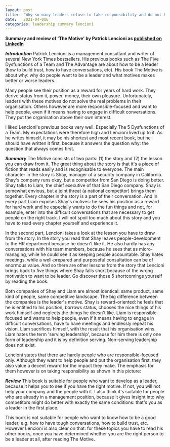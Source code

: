 ```yaml
---
layout: post
title:  "Why so many leaders refuse to take responsibility and do not help their organisation at all"
date:   2021-04-016
categories: leadership summary lencioni
---
```



**Summary and review of 'The Motive' by Patrick Lencioni as [published on LinkedIn](https://www.linkedin.com/pulse/why-so-many-leaders-refuse-take-responsibility-do-help-de-ruiter/?trackingId=Aowaau2dQdun9I59PP1zrQ%3D%3D)**

***Introduction***
Patrick Lencioni is a management consultant and writer of several New York Times bestsellers. His previous books such as The Five Dysfunctions of a Team and The Advantage are about how to be a leader (how to build trust, how to have conversations, etc). His book The Motive is about why: why do people want to be a leader and what motives makes better or worse leaders. 

Many people see their position as a reward for years of hard work. They derive status from it, power, money, their own pleasure. Unfortunately, leaders with these motives do not solve the real problems in their organisation. Others however are more responsible-focused and want to help people, even if it means having to engage in difficult conversations. They put the organisation above their own interest. 

I liked Lencioni's previous books very well. Especially The 5 Dysfunctions of a Team. My expectations were therefore high and Lencioni lived up to it. As he writes himself, it may be his shortest and most recent book, but he should have written it first, because it answers the question why: the question that always comes first. 

***Summary***
The Motive consists of two parts: (1) the story and (2) the lesson you can draw from it. The great thing about the story is that it's a piece of fiction that reads easily and is recognisable to everyone. The main character in the story is Shay, manager of a security company in California. Shay's company runs okay, but a competitor from San Diego is doing better. Shay talks to Liam, the chief executive of that San Diego company. Shay is somewhat envious, but a joint threat (a national competitor) brings them together. Every chapter in the story is a part of their conversation. And in every part Liam exposes Shay's motives: he sees his position as a reward for hard work and he especially wants to do the fun things and not, for example, enter into the difficult conversations that are necessary to get people on the right track. I will not spoil too much about this story and you have to read every chapter yourself and experience it. 

In the second part, Lencioni takes a look at the lesson you have to draw from the story. In the story you read that Shay leaves people-development to the HR department because he doesn't like it. He also hardly has any conversations with his team members, because he sees that as micro-managing, while he could see it as keeping people accountable. Shay hates meetings, while a well-prepared and purposeful consultation can be of enormous value. And so there are other lessons from the story that Lencioni brings back to five things where Shay falls short because of the wrong motivation to want to be leader. Go discover those 5 shortcomings yourself by reading the book. 

Both companies of Shay and Liam are almost identical: same product, same kind of people, same competitive landscape. The big difference between the companies is the leader's motive. Shay is reward-oriented: he feels that he is entitled to his position, borrows status, chooses the nice things of his work himself and neglects the things he doesn't like. Liam is responsible-focused and wants to help people, even if it means having to engage in difficult conversations, have to have meetings and endlessly repeat his vision. Liam sacrifices himself, with the result that his organisation wins. Liam hates the term 'serving leadership', because for him there is only one form of leadership and it is by definition serving. Non-serving leadership does not exist. 

Lencioni states that there are hardly people who are responsible-focused only. Although they want to help people and put the organisation first, they also value a decent reward for the impact they make. The emphasis for them however is on taking responsibility as shown in this picture: 


***Review*** 
This book is suitable for people who want to develop as a leader, because it helps you to see if you have the right motive. If not, you will not help your company and the people with it. I also think it's suitable for people who are already in a management position, because it gives insight into why competitors might do better with exactly the same conditions: that's you as a leader in the first place. 

This book is not suitable for people who want to know how  to be a good leader, e.g. how to have tough conversations, how to build trust, etc. However Lencioni is also clear on that: for these topics you have to read his other books, once you have determined whether you are the right person to be a leader at all, after reading The Motive. 
